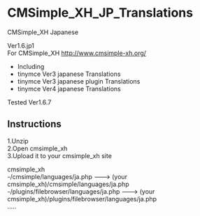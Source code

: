 # CMSimple_XH_JP_Translations
CMSimple_XH Japanese


Ver1.6.jp1  
 For CMSimple_XH   http://www.cmsimple-xh.org/  
* Including  
 * tinymce Ver3 japanese Translations  
 * tinymce Ver3 japanese plugin Translations  
 * tinymce Ver4 japanese Translations  

Tested Ver1.6.7
 

## Instructions
1.Unzip  
2.Open cmsimple_xh  
3.Upload it to your cmsimple_xh site  

   cmsimple_xh  
     -/cmsimple/languages/ja.php  ---> (your cmsimple_xh)/cmsimple/languages/ja.php  
     -/plugins/filebrowser/languages/ja.php  ---> (your cmsimple_xh)/plugins/filebrowser/languages/ja.php  
        .....
